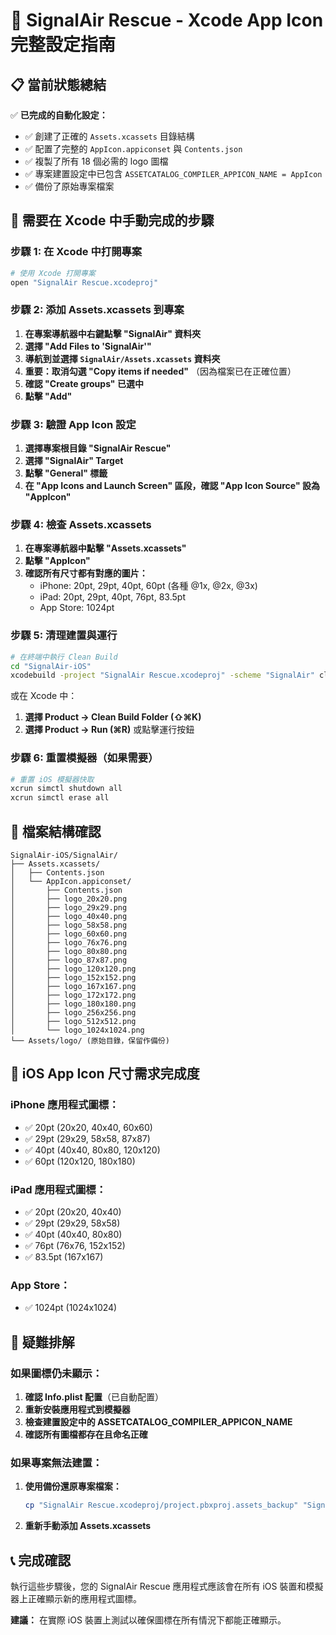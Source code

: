 # 🚀 SignalAir Rescue - Xcode App Icon 完整設定指南

## 📋 當前狀態總結

✅ **已完成的自動化設定：**
- ✅ 創建了正確的 `Assets.xcassets` 目錄結構
- ✅ 配置了完整的 `AppIcon.appiconset` 與 `Contents.json`
- ✅ 複製了所有 18 個必需的 logo 圖檔
- ✅ 專案建置設定中已包含 `ASSETCATALOG_COMPILER_APPICON_NAME = AppIcon`
- ✅ 備份了原始專案檔案

## 🔧 需要在 Xcode 中手動完成的步驟

### 步驟 1: 在 Xcode 中打開專案
```bash
# 使用 Xcode 打開專案
open "SignalAir Rescue.xcodeproj"
```

### 步驟 2: 添加 Assets.xcassets 到專案
1. **在專案導航器中右鍵點擊 "SignalAir" 資料夾**
2. **選擇 "Add Files to 'SignalAir'"**
3. **導航到並選擇 `SignalAir/Assets.xcassets` 資料夾**
4. **重要：取消勾選 "Copy items if needed"** （因為檔案已在正確位置）
5. **確認 "Create groups" 已選中**
6. **點擊 "Add"**

### 步驟 3: 驗證 App Icon 設定
1. **選擇專案根目錄 "SignalAir Rescue"**
2. **選擇 "SignalAir" Target**
3. **點擊 "General" 標籤**
4. **在 "App Icons and Launch Screen" 區段，確認 "App Icon Source" 設為 "AppIcon"**

### 步驟 4: 檢查 Assets.xcassets
1. **在專案導航器中點擊 "Assets.xcassets"**
2. **點擊 "AppIcon"**
3. **確認所有尺寸都有對應的圖片：**
   - iPhone: 20pt, 29pt, 40pt, 60pt (各種 @1x, @2x, @3x)
   - iPad: 20pt, 29pt, 40pt, 76pt, 83.5pt
   - App Store: 1024pt

### 步驟 5: 清理建置與運行
```bash
# 在終端中執行 Clean Build
cd "SignalAir-iOS"
xcodebuild -project "SignalAir Rescue.xcodeproj" -scheme "SignalAir" clean
```

或在 Xcode 中：
1. **選擇 Product → Clean Build Folder (⇧⌘K)**
2. **選擇 Product → Run (⌘R)** 或點擊運行按鈕

### 步驟 6: 重置模擬器（如果需要）
```bash
# 重置 iOS 模擬器快取
xcrun simctl shutdown all
xcrun simctl erase all
```

## 📁 檔案結構確認

```
SignalAir-iOS/SignalAir/
├── Assets.xcassets/
│   ├── Contents.json
│   └── AppIcon.appiconset/
│       ├── Contents.json
│       ├── logo_20x20.png
│       ├── logo_29x29.png
│       ├── logo_40x40.png
│       ├── logo_58x58.png
│       ├── logo_60x60.png
│       ├── logo_76x76.png
│       ├── logo_80x80.png
│       ├── logo_87x87.png
│       ├── logo_120x120.png
│       ├── logo_152x152.png
│       ├── logo_167x167.png
│       ├── logo_172x172.png
│       ├── logo_180x180.png
│       ├── logo_256x256.png
│       ├── logo_512x512.png
│       └── logo_1024x1024.png
└── Assets/logo/ (原始目錄，保留作備份)
```

## 🎯 iOS App Icon 尺寸需求完成度

### iPhone 應用程式圖標：
- ✅ 20pt (20x20, 40x40, 60x60)
- ✅ 29pt (29x29, 58x58, 87x87)  
- ✅ 40pt (40x40, 80x80, 120x120)
- ✅ 60pt (120x120, 180x180)

### iPad 應用程式圖標：
- ✅ 20pt (20x20, 40x40)
- ✅ 29pt (29x29, 58x58)
- ✅ 40pt (40x40, 80x80)
- ✅ 76pt (76x76, 152x152)
- ✅ 83.5pt (167x167)

### App Store：
- ✅ 1024pt (1024x1024)

## 🚨 疑難排解

### 如果圖標仍未顯示：
1. **確認 Info.plist 配置**（已自動配置）
2. **重新安裝應用程式到模擬器**
3. **檢查建置設定中的 ASSETCATALOG_COMPILER_APPICON_NAME**
4. **確認所有圖檔都存在且命名正確**

### 如果專案無法建置：
1. **使用備份還原專案檔案：**
   ```bash
   cp "SignalAir Rescue.xcodeproj/project.pbxproj.assets_backup" "SignalAir Rescue.xcodeproj/project.pbxproj"
   ```
2. **重新手動添加 Assets.xcassets**

## 📞 完成確認

執行這些步驟後，您的 SignalAir Rescue 應用程式應該會在所有 iOS 裝置和模擬器上正確顯示新的應用程式圖標。

**建議：** 在實際 iOS 裝置上測試以確保圖標在所有情況下都能正確顯示。 